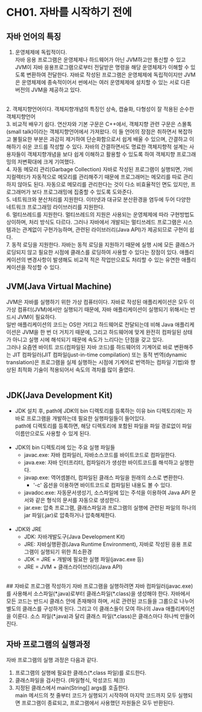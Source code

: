 CH01. 자바를 시작하기 전에
=======

## 자바 언어의 특징
1. 운영체제에 독립적이다.  
   자바 응용 프로그램은 운영체제나 하드웨어가 아닌 JVM하고만 통신할 수 있고 JVM이 자바 응용프로그램으로부터 전달받은 명령을 해당 운영체제가 이해할 수 있도록 변환하여 전달한다. 
   자바로 작성된 프로그램은 운영체제에 독립적이지만 JVM은 운영체제에 종속적이어서 썬에서는 여러 운영체제에 설치할 수 있는 서로 다른 버전의 JVM을 제공하고 있다.  
<br>  
2. 객체지향언어이다.  
   객체지향개념의 특징인 상속, 캡슐화, 다형성이 잘 적용된 순수한 객체지향언어  
   <br>  
3. 비교적 배우기 쉽다.  
   연산자와 기본 구문은 C++에서, 객체지향 관련 구문은 스몰톡(small talk)이라는 객체지향언어에서 가져왔다. 
   이 들 언어의 장점은 취하면서 복잡하고 불필요한 부분은 과감히 제거하여 단순화함으로서 쉽게 배울 수 있으며, 간결하고 이해하기 쉬운 코드를 작성할 수 있다.  
   자바의 간결하면서도 명료한 객체지향적 설계는 사용자들이 객체지향개념을 보다 쉽게 이해하고 활용할 수 있도록 하여 객체지향 프로그래밍의 저변확대에 크게 기여했다.  
   <br>  
4. 자동 메모리 관리(Garbage Collection)  
   자바로 작성된 프로그램이 실행되면, 가비지컬렉터가 자동적으로 메모리를 관리해주기 때문에 프로그래머는 메모리를 따로 관리 하지 않아도 된다.  
   자동으로 메모리를 관리한다는 것이 다소 비효율적인 면도 있지만, 프로그래머가 보다 프로그래밍에 집중할 수 있도록 도와준다.  
   <br>  
5. 네트워크와 분산처리를 지원한다.  
   이터넷과 대규모 분산환경을 염두에 두어 다양한 네트워크 프로그래밍 라이브러리를 지원한다.  
   <br>  
6. 멀티쓰레드를 지원한다.  
   멀티쓰레드의 지원은 사용되는 운영체제에 따라 구현방법도 상이하며, 처리 방식도 다르다. 
   그러나 자바에서 개발되는 멀티쓰레드 프로그램은 시스템과는 관계없이 구현가능하며, 관련된 라이브러리(Java API)가 제공되므로 구현이 쉽다.  
   <br>  
7. 동적 로딩을 지원한다.  
   자바는 동적 로딩을 지원하기 때문에 실행 시에 모든 클래스가 로딩되지 않고 필요한 시점에 클래스를 로딩하여 사용할 수 있다는 장점이 있다. 
   애플리케이션의 변경사항이 발생해도 비교적 적은 작업만으로도 처리할 수 있는 유연한 애플리케이션을 작성할 수 있다.  
<br>  

## JVM(Java Virtual Machine)  
JVM은 자바를 실행하기 위한 가상 컴퓨터이다. 
자바로 작성된 애플리케이션은 모두 이 가상 컴퓨터(JVM)에서만 실행되기 때문에, 자바 애플리케이션이 실행되기 위해서는 반드시 JVM이 필요하다.  
일반 애플리케이션의 코드는 OS만 거티고 하드웨어로 전달되는데 비해 Java 애플리케이션은 JVM을 한 번 더 거치기 때문에, 그리고 하드웨어에 맞게 완전히 컴파일된 상태가 아니고 실행 시에 해석되기 때문에 속도가 느리다는 단점을 갖고 있다.  
그러나 요즘엔 바이트 코드(컴파일된 자바 코드)를 하드웨어의 기계어로 바로 변환해주는 JIT 컴파일러(JIT 컴파일(just-in-time compilation) 또는 동적 번역(dynamic translation)은 프로그램을 실제 실행하는 시점에 기계어로 번역하는 컴파일 기법)와 향상된 최적화 기술이 적용되어서 속도의 격차를 많이 줄였다.  
<br>  

## JDK(Java Development Kit)  
- JDK 설치 후, path에 JDK의 bin 디렉토리를 등록하는 이유
   bin 디렉토리에는 자바로 프로그램을 개발하는데 필요한 실행파일들이 들어있다.  
   path에 디렉토리를 등록하면, 해당 디렉토리에 포함된 파일을 파일 경로없이 파일 이름만으로도 사용할 수 있게 된다.  
  <br>  
- JDK의 bin 디렉토리에 있는 주요 실행 파일들
  - javac.exe: 자바 컴파일러, 자바소스코드를 바이트코드로 컴파일한다.  
  - java.exe: 자바 인터프리터, 컴파일러가 생성한 바이트코드를 해석하고 실행한다.  
  - javap.exe: 역어셈블러, 컴파일된 클래스 파일을 원래의 소스로 변환한다.  
    - '-c' 옵션을 이용하면 바이트코드로 컴파일된 내용도 볼 수 있다.  
  - javadoc.exe: 자동문서생성기, 소스파일에 있는 주석을 이용하여 Java API 문서와 같은 형식의 문서를 자동으로 생성한다.  
  - jar.exe: 압축 프로그램, 클래스파일과 프로그램의 실행에 관련된 파일의 하나의 jar 파일(.jar)로 압축하거나 압축해제한다.  
  <br>  
- JDK와 JRE  
  - JDK: 자바개발도구(Java Development Kit)  
  - JRE: 자바실행환경(Java Runtime Environment), 자바로 작성된 응용 프로그램이 실행되기 위한 최소환경  
  - JDK = JRE + 개발에 필요한 실행 파일(javac.exe 등)  
  - JRE = JVM + 클래스라이브러리(Java API)  
<br>  
## 자바로 프로그램 작성하기  
자바 프로그램을 실행하려면 자바 컴파일러(javac.exe)를 사용해서 소스파일(*.java)로부터 클래스파일(*.class)을 생성해야 한다.  
자바에서 모든 코드는 반드시 클래스 안에 존재해야 하며, 서로 관련된 코드들을 그룹으로 나누어 별도의 클래스를 구성하게 된다. 
그리고 이 클래스들이 모여 하나의 Java 애플리케이션을 이룬다.  
소스 파일(*.java)과 달리 클래스 파일(*.class)은 클래스마다 하나씩 만들어진다.  
<br>  

## 자바 프로그램의 실행과정  
자바 프로그램의 실행 과정은 다음과 같다.  
   1. 프로그램의 실행에 필요한 클래스(*.class 파일)를 로드한다.
   2. 클래스파일을 검사한다. (파일형식, 악성코드 체크)
   3. 지정된 클래스에서 main(String[] args를 호출한다.  
main 메서드의 첫 줄부터 코드가 실행되기 시작하여 마지막 코드까지 모두 실행되면 프로그램이 종료되고, 프로그램에서 사용했던 자원들은 모두 반환된다.  
<br>  



